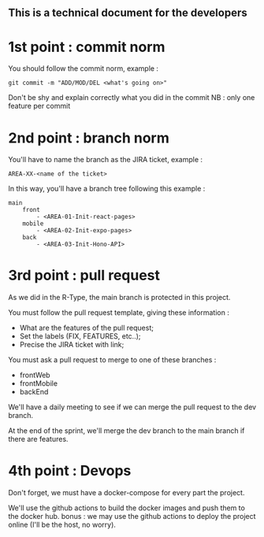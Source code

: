 ## This is a technical document for the developers

# 1st point : commit norm
You should follow the commit norm, example :

```
git commit -m "ADD/MOD/DEL <what's going on>"
```

Don't be shy and explain correctly what you did in the commit
NB : only one feature per commit

# 2nd point : branch norm
You'll have to name the branch as the JIRA ticket, example :

```
AREA-XX-<name of the ticket>
```

In this way, you'll have a branch tree following this example :

```
main
    front
        - <AREA-01-Init-react-pages>
    mobile
        - <AREA-02-Init-expo-pages>
    back
        - <AREA-03-Init-Hono-API>
```

# 3rd point : pull request
As we did in the R-Type, the main branch is protected in this project.

You must follow the pull request template, giving these information :

- What are the features of the pull request;
- Set the labels (FIX, FEATURES, etc..);
- Precise the JIRA ticket with link;

You must ask a pull request to merge to one of these branches :
- frontWeb
- frontMobile
- backEnd

We'll have a daily meeting to see if we can merge the pull request to the dev branch.

At the end of the sprint, we'll merge the dev branch to the main branch if there are features.

# 4th point : Devops
Don't forget, we must have a docker-compose for every part the project.

We'll use the github actions to build the docker images and push them to the docker hub.
bonus : we may use the github actions to deploy the project online (I'll be the host, no worry).